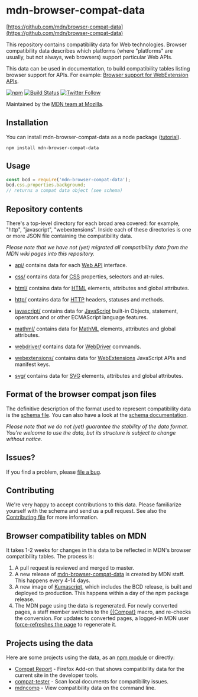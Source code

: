 # mdn-browser-compat-data

[https://github.com/mdn/browser-compat-data](https://github.com/mdn/browser-compat-data)

This repository contains compatibility data for Web technologies.
Browser compatibility data describes which platforms (where "platforms" are
usually, but not always, web browsers) support particular Web APIs.

This data can be used in documentation, to build compatibility tables listing
browser support for APIs. For example:
[Browser support for WebExtension APIs](https://developer.mozilla.org/en-US/Add-ons/WebExtensions/Browser_support_for_JavaScript_APIs).

[![npm](https://img.shields.io/npm/v/mdn-browser-compat-data.svg)](https://www.npmjs.com/package/mdn-browser-compat-data)
[![Build Status](https://travis-ci.org/mdn/browser-compat-data.svg?branch=master)](https://travis-ci.org/mdn/browser-compat-data)
[![Twitter Follow](https://img.shields.io/twitter/follow/mozdevnet.svg?style=social&label=Follow&style=plastic)](https://twitter.com/MozDevNet)

Maintained by the [MDN team at Mozilla](https://wiki.mozilla.org/MDN).

## Installation
You can install mdn-browser-compat-data as a node package ([tutorial](https://www.npmjs.com/package/mdn-browser-compat-data/tutorial)).
```
npm install mdn-browser-compat-data
```

## Usage
```js
const bcd = require('mdn-browser-compat-data');
bcd.css.properties.background;
// returns a compat data object (see schema)
```

## Repository contents

There's a top-level directory for each broad area covered: for example, "http",
"javascript", "webextensions". Inside each of these directories is one or more
JSON file containing the compatibility data.

*Please note that we have not (yet) migrated all compatibility data from the MDN wiki pages into this repository.*

- [api/](https://github.com/mdn/browser-compat-data/tree/master/api) contains data for each [Web API](https://developer.mozilla.org/en-US/docs/Web/API) interface.

- [css/](https://github.com/mdn/browser-compat-data/tree/master/css) contains data for [CSS](https://developer.mozilla.org/en-US/docs/Web/CSS) properties, selectors and at-rules.

- [html/](https://github.com/mdn/browser-compat-data/tree/master/html) contains data for
[HTML](https://developer.mozilla.org/en-US/docs/Web/HTML) elements, attributes and global attributes.

- [http/](https://github.com/mdn/browser-compat-data/tree/master/http) contains data for [HTTP](https://developer.mozilla.org/en-US/docs/Web/HTTP) headers, statuses and methods.

- [javascript/](https://github.com/mdn/browser-compat-data/tree/master/javascript) contains data for [JavaScript](https://developer.mozilla.org/en-US/docs/Web/JavaScript) built-in Objects, statement, operators and or other ECMAScript language features.

- [mathml/](https://github.com/mdn/browser-compat-data/tree/master/mathml) contains data for [MathML](https://developer.mozilla.org/docs/Web/MathML) elements, attributes and global attributes.

- [webdriver/](https://github.com/mdn/browser-compat-data/tree/master/webdriver) contains data for [WebDriver](https://developer.mozilla.org/en-US/docs/Web/WebDriver) commands.

- [webextensions/](https://github.com/mdn/browser-compat-data/tree/master/webextensions) contains data for [WebExtensions](https://developer.mozilla.org/en-US/Add-ons/WebExtensions) JavaScript APIs and manifest keys.

- [svg/](https://github.com/mdn/browser-compat-data/tree/master/svg) contains data for [SVG](https://developer.mozilla.org/en-US/docs/Web/SVG) elements, attributes and global attributes.

## Format of the browser compat json files
The definitive description of the format used to represent compatibility data is the [schema file](https://github.com/mdn/browser-compat-data/blob/master/schemas/compat-data.schema.json).
You can also have a look at the [schema documentation](https://github.com/mdn/browser-compat-data/blob/master/schemas/compat-data-schema.md).

*Please note that we do not (yet) guarantee the stability of the data format.
You're welcome to use the data, but its structure is subject to change without notice.*

## Issues?

If you find a problem, please [file a bug](https://github.com/mdn/browser-compat-data/issues/new).

## Contributing

We're very happy to accept contributions to this data. Please familiarize yourself
with the schema and send us a pull request. See also the [Contributing file](https://github.com/mdn/browser-compat-data/blob/master/CONTRIBUTING.md) for more information.

## Browser compatibility tables on MDN

It takes 1-2 weeks for changes in this data to be reflected in MDN's browser compatibility tables. The process is:

1. A pull request is reviewed and merged to master.
2. A new release of [mdn-browser-compat-data](https://www.npmjs.com/package/mdn-browser-compat-data) is created by MDN staff. This happens every 4-14 days.
3. A new image of [Kumascript](https://github.com/mdn/kumascript), which includes the BCD release, is built and deployed to production. This happens within a day of the npm package release.
4. The MDN page using the data is regenerated. For newly converted pages, a staff member switches to the [{{Compat}](https://github.com/mdn/kumascript/blob/master/macros/Compat.ejs) macro, and re-checks the conversion. For updates to converted pages, a logged-in MDN user [force-refreshes the page](https://en.wikipedia.org/wiki/Wikipedia:Bypass_your_cache#Bypassing_cache) to regenerate it.

## Projects using the data
Here are some projects using the data, as an [npm module](https://www.npmjs.com/browse/depended/mdn-browser-compat-data) or directly:

* [Compat Report](https://addons.mozilla.org/en-US/firefox/addon/compat-report/) - Firefox Add-on that shows compatibility data for the current site in the developer tools.
* [compat-tester](https://github.com/SphinxKnight/compat-tester) - Scan local documents for compatibility issues.
* [mdncomp](https://github.com/epistemex/mdncomp) - View compatibility data on the command line.
